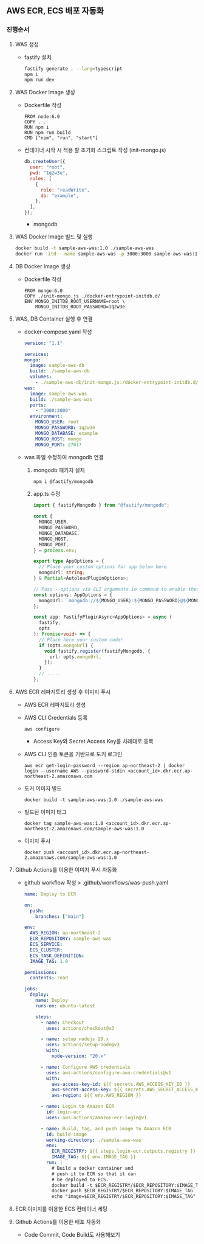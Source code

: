 ## AWS ECR, ECS 배포 자동화

### 진행순서

1. WAS 생성

   - fastify 설치

     ```bash
     fastify generate . --lang=typescript
     npm i
     npm run dev
     ```

2. WAS Docker Image 생성

   - Dockerfile 작성

     ```text
     FROM node:6.0
     COPY . .
     RUN npm i
     RUN npm run build
     CMD ["npm", "run", "start"]
     ```

   - 컨테이너 시작 시 적용 할 초기화 스크립트 작성 (init-mongo.js)

     ```javascript
     db.createUser({
       user: "root",
       pwd: "1q2w3e",
       roles: [
         {
           role: "readWrite",
           db: "example",
         },
       ],
     });
     ```

     - mongodb

3. WAS Docker Image 빌드 및 실행

   ```bash
   docker build -t sample-aws-was:1.0 ./sample-aws-was
   docker run -itd --name sample-aws-was -p 3000:3000 sample-aws-was:1.0
   ```

4. DB Docker Image 생성

   - Dockerfile 작성
     ```text
     FROM mongo:6.0
     COPY ./init-mongo.js ./docker-entrypoint-initdb.d/
     ENV MONGO_INITDB_ROOT_USERNAME=root \
         MONGO_INITDB_ROOT_PASSWORD=1q2w3e
     ```

5. WAS, DB Container 실행 후 연결

   - docker-compose.yaml 작성

     ```yaml
     version: "1.1"

     services:
     mongo:
       image: sample-aws-db
       build: ./sample-aws-db
       volumes:
         - ./sample-aws-db/init-mongo.js:/docker-entrypoint-initdb.d/init-mongo.js
     was:
       image: sample-aws-was
       build: ./sample-aws-was
       ports:
         - "3000:3000"
       environment:
         MONGO_USER: root
         MONGO_PASSWORD: 1q2w3e
         MONGO_DATABASE: example
         MONGO_HOST: mongo
         MONGO_PORT: 27017
     ```

   - was 파일 수정하여 mongodb 연결

     1. mongodb 패키지 설치

        ```bash
        npm i @fastify/mongodb
        ```

     2. app.ts 수정

        ```typescript
        import { fastifyMongodb } from "@fastify/mongodb";

        const {
          MONGO_USER,
          MONGO_PASSWORD,
          MONGO_DATABASE,
          MONGO_HOST,
          MONGO_PORT,
        } = process.env;

        export type AppOptions = {
          // Place your custom options for app below here.
          mongoUrl: string;
        } & Partial<AutoloadPluginOptions>;

        // Pass --options via CLI arguments in command to enable these options.
        const options: AppOptions = {
          mongoUrl: `mongodb://${MONGO_USER}:${MONGO_PASSWORD}@${MONGO_HOST}:${MONGO_PORT}/${MONGO_DATABASE}`,
        };

        const app: FastifyPluginAsync<AppOptions> = async (
          fastify,
          opts
        ): Promise<void> => {
          // Place here your custom code!
          if (opts.mongoUrl) {
            void fastify.register(fastifyMongodb, {
              url: opts.mongoUrl,
            });
          }
          // .....
        };
        ```

6. AWS ECR 레파지토리 생성 후 이미지 푸시

   - AWS ECR 레파지토리 생성
   - AWS CLI Credentials 등록

     ```
     aws configure
     ```

     - Access Key와 Secret Access Key를 차례대로 등록

   - AWS CLI 인증 토큰을 기반으로 도커 로그인

     ```
     aws ecr get-login-password --region ap-northeast-2 | docker login --username AWS --password-stdin <account_id>.dkr.ecr.ap-northeast-2.amazonaws.com
     ```

   - 도커 이미지 빌드

     ```
     docker build -t sample-aws-was:1.0 ./sample-aws-was
     ```

   - 빌드된 이미지 태그

     ```
     docker tag sample-aws-was:1.0 <account_id>.dkr.ecr.ap-northeast-2.amazonaws.com/sample-aws-was:1.0
     ```

   - 이미지 푸시

     ```
     docker push <account_id>.dkr.ecr.ap-northeast-2.amazonaws.com/sample-aws-was:1.0
     ```

7. Github Actions를 이용한 이미지 푸시 자동화

   - github workflow 작성 > .github/workflows/was-push.yaml

     ```yaml
     name: Deploy to ECR

     on:
       push:
         branches: ["main"]

     env:
       AWS_REGION: ap-northeast-2
       ECR_REPOSITORY: sample-aws-was
       ECS_SERVICE:
       ECS_CLUSTER:
       ECS_TASK_DEFINITION:
       IMAGE_TAG: 1.0

     permissions:
       contents: read

     jobs:
       deploy:
         name: Deploy
         runs-on: ubuntu-latest

         steps:
           - name: Checkout
             uses: actions/checkout@v3

           - name: setup nodejs 20.x
             uses: actions/setup-node@v3
             with:
               node-version: "20.x"

           - name: Configure AWS credentials
             uses: aws-actions/configure-aws-credentials@v1
             with:
               aws-access-key-id: ${{ secrets.AWS_ACCESS_KEY_ID }}
               aws-secret-access-key: ${{ secrets.AWS_SECRET_ACCESS_KEY }}
               aws-region: ${{ env.AWS_REGION }}

           - name: Login to Amazon ECR
             id: login-ecr
             uses: aws-actions/amazon-ecr-login@v1

           - name: Build, tag, and push image to Amazon ECR
             id: build-image
             working-directory: ./sample-aws-was
             env:
               ECR_REGISTRY: ${{ steps.login-ecr.outputs.registry }}
               IMAGE_TAG: ${{ env.IMAGE_TAG }}
             run: |
               # Build a docker container and
               # push it to ECR so that it can
               # be deployed to ECS.
               docker build -t $ECR_REGISTRY/$ECR_REPOSITORY:$IMAGE_TAG .
               docker push $ECR_REGISTRY/$ECR_REPOSITORY:$IMAGE_TAG
               echo "image=$ECR_REGISTRY/$ECR_REPOSITORY:$IMAGE_TAG" >> $GITHUB_OUTPUT
     ```

8. ECR 이미지를 이용한 ECS 컨테이너 세팅
9. Github Actions를 이용한 배포 자동화
   - Code Commit, Code Build도 사용해보기
